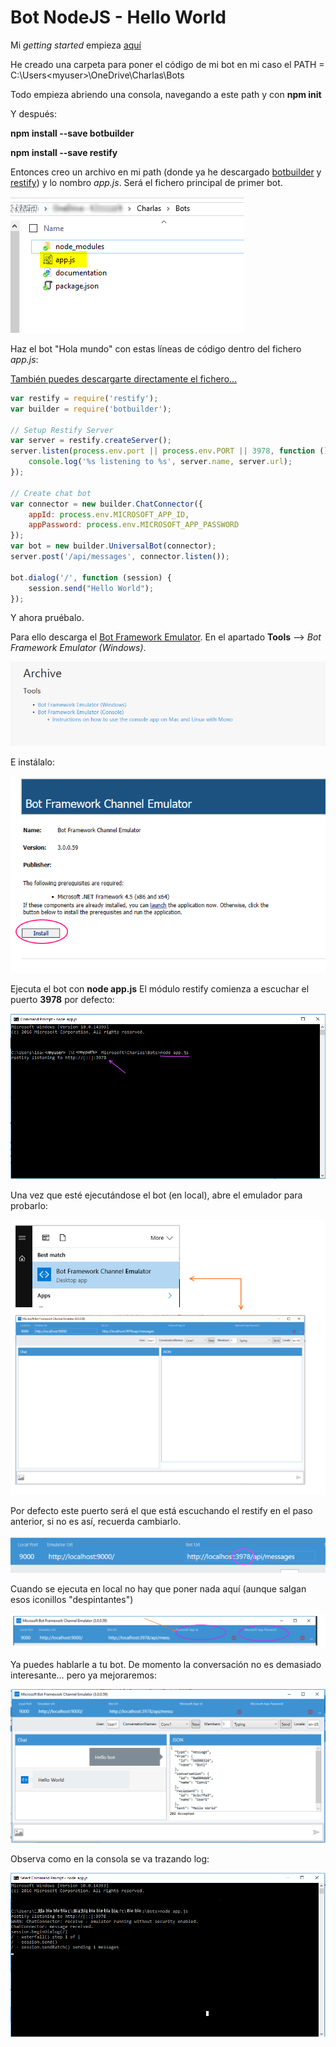 # Bot NodeJS - Hello World 

Mi *getting started* empieza [aquí](https://docs.botframework.com/en-us/node/builder/overview/)

He creado una carpeta para poner el código de mi bot en mi caso el PATH =  C:\Users\<myuser>\OneDrive\Charlas\Bots

Todo empieza abriendo una consola, navegando a este path y con **npm init**

Y después:

**npm install --save botbuilder**

**npm install --save restify**

Entonces creo un archivo en mi path (donde ya he descargado [botbuilder](https://www.npmjs.com/package/botbuilder) y [restify](http://restify.com/)) y lo nombro *app.js*. Será el fichero principal de primer bot.

![Imagen del archivo app.js](./images/1-archivoapp.png)

Haz el bot "Hola mundo" con estas líneas de código dentro del fichero *app.js*:

[También puedes descargarte directamente el fichero...](app.js) 

```javascript
var restify = require('restify');
var builder = require('botbuilder');

// Setup Restify Server
var server = restify.createServer();
server.listen(process.env.port || process.env.PORT || 3978, function () {
    console.log('%s listening to %s', server.name, server.url);
});

// Create chat bot
var connector = new builder.ChatConnector({
    appId: process.env.MICROSOFT_APP_ID,
    appPassword: process.env.MICROSOFT_APP_PASSWORD
});
var bot = new builder.UniversalBot(connector);
server.post('/api/messages', connector.listen());

bot.dialog('/', function (session) {
    session.send("Hello World");
});
```

Y ahora pruébalo.

Para ello descarga el [Bot Framework Emulator](https://docs.botframework.com/en-us/downloads). En el apartado **Tools** -->   *Bot Framework Emulator (Windows)*.

![Imagen](./images/2-descargaemulador.png)

E instálalo:

![Imagen](./images/3-instalaemulador.png)

Ejecuta el bot  con **node app.js**
El módulo restify comienza a escuchar el puerto **3978** por defecto:

![Imagen](./images/4-listening.png)

Una vez que esté ejecutándose el bot (en local), abre el emulador para probarlo:

![Imagen](./images/5-emulator.png)

Por defecto este puerto será el que está escuchando el restify en el paso anterior, si no es así, recuerda cambiarlo.

![Imagen](./images/6-puerto.png)

Cuando se ejecuta en local no hay que poner nada aquí (aunque salgan esos iconillos "despintantes")

![Imagen](./images/7-vaciaAppId.png)

Ya puedes hablarle a tu bot. De momento la conversación no es demasiado interesante… pero ya mejoraremos:

![Imagen](./images/8-holamundo.png)

Observa como en la consola se va trazando log:

![Imagen](./images/9-consola.png)
